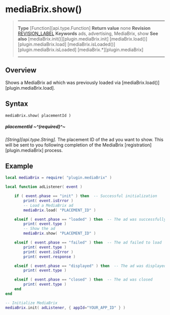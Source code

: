 # mediaBrix.show()

> --------------------- ------------------------------------------------------------------------------------------
> __Type__              [Function][api.type.Function]
> __Return value__      none
> __Revision__          [REVISION_LABEL](REVISION_URL)
> __Keywords__          ads, advertising, MediaBrix, show
> __See also__          [mediaBrix.init()][plugin.mediaBrix.init]
>						[mediaBrix.load()][plugin.mediaBrix.load]
>						[mediaBrix.isLoaded()][plugin.mediaBrix.isLoaded]
>						[mediaBrix.*][plugin.mediaBrix]
> --------------------- ------------------------------------------------------------------------------------------


## Overview

Shows a MediaBrix ad which was previously loaded via [mediaBrix.load()][plugin.mediaBrix.load].


## Syntax

	mediaBrix.show( placementId )

##### placementId ~^(required)^~
_[String][api.type.String]._ The placement ID of the ad you want to show. This will be sent to you following completion of the MediaBrix [registration][plugin.mediaBrix] process.


## Example

``````lua
local mediaBrix = require( "plugin.mediaBrix" )

local function adListener( event )

	if ( event.phase == "init" ) then  -- Successful initialization
		print( event.isError )
		-- Load a MediaBrix ad
		mediaBrix.load( "PLACEMENT_ID" )

	elseif ( event.phase == "loaded" ) then  -- The ad was successfully loaded
		print( event.type )
		-- Show the ad
		mediaBrix.show( "PLACEMENT_ID" )

	elseif ( event.phase == "failed" ) then  -- The ad failed to load
		print( event.type )
		print( event.isError )
		print( event.response )

	elseif ( event.phase == "displayed" ) then  -- The ad was displayed
		print( event.type )

	elseif ( event.phase == "closed" ) then  -- The ad was closed
		print( event.type )
	end
end

-- Initialize MediaBrix
mediaBrix.init( adListener, { appId="YOUR_APP_ID" } )
``````
